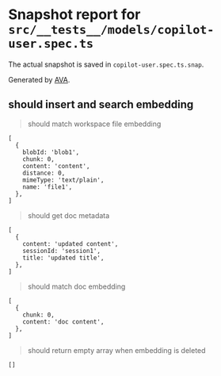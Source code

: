 # Snapshot report for `src/__tests__/models/copilot-user.spec.ts`

The actual snapshot is saved in `copilot-user.spec.ts.snap`.

Generated by [AVA](https://avajs.dev).

## should insert and search embedding

> should match workspace file embedding

    [
      {
        blobId: 'blob1',
        chunk: 0,
        content: 'content',
        distance: 0,
        mimeType: 'text/plain',
        name: 'file1',
      },
    ]

> should get doc metadata

    [
      {
        content: 'updated content',
        sessionId: 'session1',
        title: 'updated title',
      },
    ]

> should match doc embedding

    [
      {
        chunk: 0,
        content: 'doc content',
      },
    ]

> should return empty array when embedding is deleted

    []
